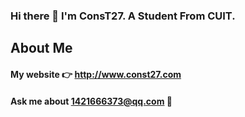 ### Hi there 👋 I'm ConsT27. A Student From CUIT.
## About Me
#### My website 👉  http://www.const27.com
#### Ask me about   1421666373@qq.com 📧
